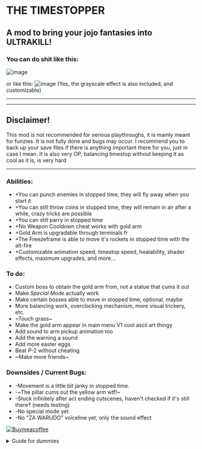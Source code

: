 # THE TIMESTOPPER
A mod to bring your jojo fantasies into ULTRAKILL!
-------
### You can do shit like this:
![image](https://github.com/user-attachments/assets/912e29b0-0aaa-4d5c-9c75-2fb54d20edb7)


or like this:
![image](https://github.com/user-attachments/assets/36ec4e68-94fc-4c1c-8a82-60b53ae3a94c)
(Yes, the grayscale effect is also included, and customizable)




-----
------

## Disclaimer!
This mod is not recommended for serious playthroughs, it is mainly meant for funzies. It is not fully done and bugs may occur. I recommend you to back up your save files if there is anything important there for you, just in case I mean.
It is also very OP, balancing timestop without keeping it as cool as it is, is very hard

****

### Abilities:
+ +You can punch enemies in stopped time, they will fly away when you start it
+ +You can still throw coins in stopped time, they will remain in air after a while, crazy tricks are possible
+ +You can still parry in stopped time
+ +No Weapon Cooldown cheat works with gold arm
+ +Gold Arm is upgradable through terminals fr
+ +The Freezeframe is able to move it's rockets in stopped time with the alt-fire
+ +Customizable animation speed, timestop speed, healability, shader effects, maximum upgrades, and more...

### To do:
+ Custom boss to obtain the gold arm from, not a statue that cums it out
+ Make *Special Mode* actually work
+ Make certain bosses able to move in stopped time, optional, maybe
+ More balancing work, overclocking mechanism, more visual trickery, etc.
+ ~Touch grass~
+ Make the gold arm appear in main menu V1 cool ascii art thingy
+ Add sound to arm pickup animation too
+ Add the warning a sound
+ Add more easter eggs
+ Beat P-2 without cheating
+ ~Make more friends~

### Downsides / Current Bugs:
- -Movement is a little bit janky in stopped time.
- -~The pillar cums out the yellow arm wtf!~
- -Stuck infinitely after act ending cutscenes, haven't checked if it's still there? (needs testing)
- -No special mode yet
- -No "ZA WARUDO" voiceline yet, only the sound effect



[![Buymeacoffee](https://github.com/user-attachments/assets/866f5254-f5d5-403b-a7a2-7ab5238efcb6)](https://coff.ee/galvinvoltag)

<details>
  <summary>Guide for dummies</summary>
  
   ### to first get the gold arm, find this frickin' door in 7-1:

  ![image](https://github.com/user-attachments/assets/ef4f57b3-d8e1-4428-886d-2b1fc1da7c17)

  
  #### The timestop ability will start with 3 seconds by default, you can upgrade your arm through this button
![image](https://github.com/user-attachments/assets/11be4c3f-bed5-4e1f-ba0c-4611bbe30c12)


#### and then this menu over here:
![image](https://github.com/user-attachments/assets/db0f0ee2-3562-449f-bebb-7840e6e571d6)


Each upgrade increases the time by around one second, changes by the upgrade count though. There can be a maximum of 10 upgrades.
</details>
